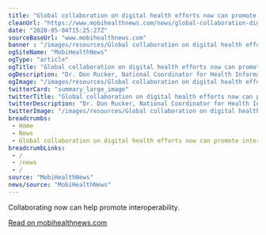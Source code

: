 ```yaml
--- 
title: "Global collaboration on digital health efforts now can promote interoperability in the future"
cleanUrl: "https://www.mobihealthnews.com/news/global-collaboration-digital-health-efforts-now-can-promote-interoperability-future"
date: "2020-05-04T15:25:27Z"
sourceBaseUrl: "www.mobihealthnews.com"
banner : "/images/resources/Global collaboration on digital health efforts now can promote interoperability in the future.jpg"
ogSiteName: "MobiHealthNews"
ogType: "article"
ogTitle: "Global collaboration on digital health efforts now can promote interoperability in the future"
ogDescription: "Dr. Don Rucker, National Coordinator for Health Information Technology Office of the National Coordinator for Health IT, discusses his work with the Global Digital Health Partnership initative."
ogImage: "/images/resources/Global collaboration on digital health efforts now can promote interoperability in the future.jpg"
twitterCard: "summary_large_image"
twitterTitle: "Global collaboration on digital health efforts now can promote"
twitterDescription: "Dr. Don Rucker, National Coordinator for Health Information Technology Office of the National Coordinator for Health IT, discusses his work with the Global Digital Health Partnership initative."
twitterImage: "/images/resources/Global collaboration on digital health efforts now can promote interoperability in the future.jpg"
breadcrumbs:
 - Home
 - News
 - Global collaboration on digital health efforts now can promote interoperability in the future
breadcrumbLinks:
 - / 
 - /news
 - / 
source: "MobiHealthNews"
news/source: "MobiHealthNews"
---
```

Collaborating now can help promote interoperability.  
  
[Read on mobihealthnews.com](https://www.mobihealthnews.com/news/global-collaboration-digital-health-efforts-now-can-promote-interoperability-future)
